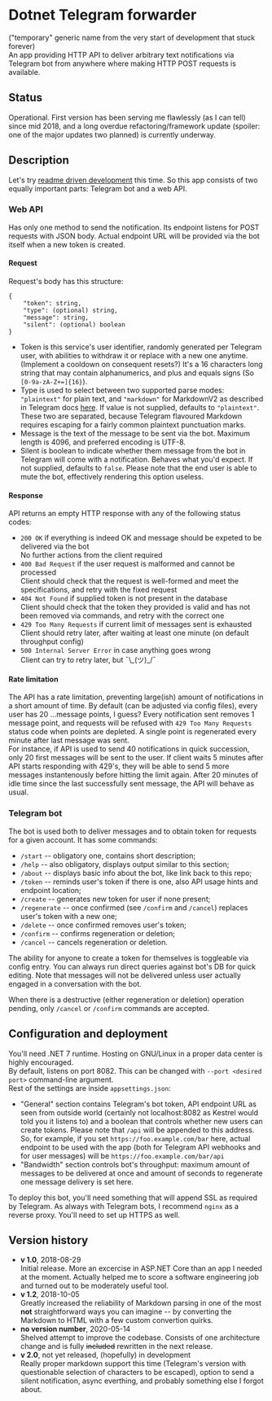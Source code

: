 # Dotnet Telegram forwarder  
("temporary" generic name from the very start of development that stuck forever)  
An app providing HTTP API to deliver arbitrary text notifications via Telegram bot from anywhere where making HTTP POST requests is available.  

## Status
Operational. First version has been serving me flawlessly (as I can tell) since mid 2018, and a long overdue refactoring/framework update (spoiler: one of the major updates two planned) is currently underway.

## Description
Let's try [readme driven development](http://tom.preston-werner.com/2010/08/23/readme-driven-development.html) this time. So this app consists of two equally important parts: Telegram bot and a web API.

### Web API
Has only one method to send the notification. Its endpoint listens for POST requests with JSON body. Actual endpoint URL will be provided via the bot itself when a new token is created.
#### Request
Request's body has this structure:
```
{
    "token": string,
    "type": (optional) string,
    "message": string,
    "silent": (optional) boolean
}
```
* Token is this service's user identifier, randomly generated per Telegram user, with abilities to withdraw it or replace with a new one anytime. (Implement a cooldown on consequent resets?) It's a 16 characters long string that may contain alphanumerics, and plus and equals signs (So `[0-9a-zA-Z+=]{16}`).  
* Type is used to select between two supported parse modes: `"plaintext"` for plain text, and `"markdown"` for MarkdownV2 as described in Telegram docs [here](https://core.telegram.org/bots/api#markdownv2-style). If value is not supplied, defaults to `"plaintext"`. These two are separated, because Telegram flavoured Markdown requires escaping for a fairly common plaintext punctuation marks.  
* Message is the text of the message to be sent via the bot. Maximum length is 4096, and preferred encoding is UTF-8.  
* Silent is boolean to indicate whether them message from the bot in Telegram will come with a notification. Behaves what you'd expect. If not supplied, defaults to `false`. Please note that the end user is able to mute the bot, effectively rendering this option useless.

#### Response
API returns an empty HTTP response with any of the following status codes:
* `200 OK` if everything is indeed OK and message should be expeted to be delivered via the bot  
No further actions from the client required
* `400 Bad Request` if the user request is malformed and cannot be processed  
Client should check that the request is well-formed and meet the specifications, and retry with the fixed request
* `404 Not Found` if supplied token is not present in the database  
Client should check that the token they provided is valid and has not been removed via commands, and retry with the correct one
* `429 Too Many Requests` if current limit of messages sent is exhausted  
Client should retry later, after waiting at least one minute (on default throughput config)
* `500 Internal Server Error` in case anything goes wrong  
Client can try to retry later, but ¯\\\_(ツ)\_/¯

#### Rate limitation
The API has a rate limitation, preventing large(ish) amount of notifications in a short amount of time. By default (can be adjusted via config files), every user has 20 ...message points, I guess? Every notification sent removes 1 message point, and requests will be refused with `429 Too Many Requests` status code when points are depleted. A single point is regenerated every minute after last message was sent.  
For instance, if API is used to send 40 notifications in quick succession, only 20 first messages will be sent to the user. If client waits 5 minutes after API starts responding with 429's, they will be able to send 5 more messages instantenously before hitting the limit again. After 20 minutes of idle time since the last successfully sent message, the API will behave as usual.

### Telegram bot
The bot is used both to deliver messages and to obtain token for requests for a given account.
It has some commands:
* `/start` -- obligatory one, contains short description;
* `/help` -- also obligatory, displays output similar to this section;
* `/about` -- displays basic info about the bot, like link back to this repo;
* `/token` -- reminds user's token if there is one, also API usage hints and endpoint location;
* `/create` -- generates new token for user if none present;
* `/regenerate` -- once confirmed (see `/confirm` and `/cancel`) replaces user's token with a new one;
* `/delete` -- once confirmed removes user's token;
* `/confirm` -- confirms regeneration or deletion;
* `/cancel` -- cancels regeneration or deletion.  

The ability for anyone to create a token for themselves is toggleable via config entry. You can always run direct queries against bot's DB for quick editing. Note that messages will not be delivered unless user actually engaged in a conversation with the bot.

When there is a destructive (either regeneration or deletion) operation pending, only `/cancel` or `/confirm` commands are accepted.

## Configuration and deployment
You'll need .NET 7 runtime. Hosting on GNU/Linux in a proper data center is highly encouraged.  
By default, listens on port 8082. This can be changed with `--port <desired port>` command-line argument.  
Rest of the settings are inside `appsettings.json`:  
* "General" section contains Telegram's bot token, API endpoint URL as seen from outside world (certainly not localhost:8082 as Kestrel would told you it listens to) and a boolean that controls whether new users can create tokens. Please note that `/api` will be appended to this address. So, for example, if you set `https://foo.example.com/bar` here, actual endpoint to be used with the app (both for Telegram API webhooks and for user messages) will be `https://foo.example.com/bar/api`  
* "Bandwidth" section controls bot's throughput: maximum amount of messages to be delivered at once and amount of seconds to regenerate one message delivery is set here.  

To deploy this bot, you'll need something that will append SSL as required by Telegram. As always with Telegram bots, I recommend `nginx` as a reverse proxy. You'll need to set up HTTPS as well.

## Version history
* **v 1.0**, 2018-08-29  
Initial release. More an excercise in ASP.NET Core than an app I needed at the moment. Actually helped me to score a software engineering job and turned out to be moderately useful tool.
* **v 1.2**, 2018-10-05  
Greatly increased the reliability of Markdown parsing in one of the most **not** straightforward ways you can imagine -- by converting the Markdown to HTML with a few custom convertion quirks.
* **no version number**, 2020-05-14  
Shelved attempt to improve the codebase. Consists of one architecture change and is fully ~~included~~ rewritten in the next release.
* **v 2.0**, not yet released, (hopefully) in development  
Really proper markdown support this time (Telegram's version with questionable selection of characters to be escaped), option to send a silent notification, async everthing, and probably something else I forgot about.
